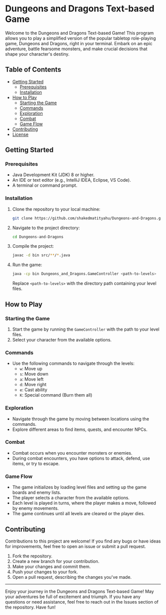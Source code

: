 # Dungeons and Dragons Text-based Game

Welcome to the Dungeons and Dragons Text-based Game! This program allows you to play a simplified version of the popular tabletop role-playing game, Dungeons and Dragons, right in your terminal. Embark on an epic adventure, battle fearsome monsters, and make crucial decisions that shape your character's destiny.

## Table of Contents

- [Getting Started](#getting-started)
  - [Prerequisites](#prerequisites)
  - [Installation](#installation)
- [How to Play](#how-to-play)
  - [Starting the Game](#starting-the-game)
  - [Commands](#commands)
  - [Exploration](#exploration)
  - [Combat](#combat)
  - [Game Flow](#game-flow)
- [Contributing](#contributing)
- [License](#license)

## Getting Started

### Prerequisites

- Java Development Kit (JDK) 8 or higher.
- An IDE or text editor (e.g., IntelliJ IDEA, Eclipse, VS Code).
- A terminal or command prompt.

### Installation

1. Clone the repository to your local machine:

   ```bash
   git clone https://github.com/shakedmatityahu/Dungeons-and-Dragons.git
   ```

2. Navigate to the project directory:

   ```bash
   cd Dungeons-and-Dragons
   ```

3. Compile the project:

   ```bash
   javac -d bin src/**/*.java
   ```

4. Run the game:

   ```bash
   java -cp bin Dungeons_and_Dragons.GameController <path-to-levels>
   ```

   Replace `<path-to-levels>` with the directory path containing your level files.

## How to Play

### Starting the Game

1. Start the game by running the `GameController` with the path to your level files.
2. Select your character from the available options.

### Commands

- Use the following commands to navigate through the levels:
  - `w`: Move up
  - `s`: Move down
  - `a`: Move left
  - `d`: Move right
  - `e`: Cast ability
  - `K`: Special command (Burn them all)

### Exploration

- Navigate through the game by moving between locations using the commands.
- Explore different areas to find items, quests, and encounter NPCs.

### Combat

- Combat occurs when you encounter monsters or enemies.
- During combat encounters, you have options to attack, defend, use items, or try to escape.

### Game Flow

- The game initializes by loading level files and setting up the game boards and enemy lists.
- The player selects a character from the available options.
- Each level is played in turns, where the player makes a move, followed by enemy movements.
- The game continues until all levels are cleared or the player dies.

## Contributing

Contributions to this project are welcome! If you find any bugs or have ideas for improvements, feel free to open an issue or submit a pull request.

1. Fork the repository.
2. Create a new branch for your contribution.
3. Make your changes and commit them.
4. Push your changes to your fork.
5. Open a pull request, describing the changes you've made.

---

Enjoy your journey in the Dungeons and Dragons Text-based Game! May your adventures be full of excitement and triumph. If you have any questions or need assistance, feel free to reach out in the Issues section of the repository. Have fun!
